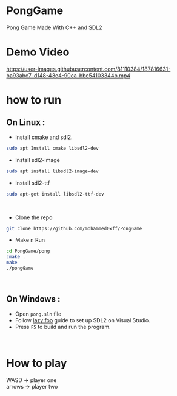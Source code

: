 # PongGame
Pong Game Made With C++ and SDL2
<br/>

# Demo Video
https://user-images.githubusercontent.com/81110384/187816631-ba93abc7-d148-43e4-90ca-bbe54103344b.mp4
<br/>

# how to run

## On Linux :

* Install cmake and sdl2.
```bash
sudo apt Install cmake libsdl2-dev
```

* Install sdl2-image 
```bash 
sudo apt install libsdl2-image-dev
```

* Install sdl2-ttf 
```bash 
sudo apt-get install libsdl2-ttf-dev
```

<br/>

* Clone the repo 
```bash 
git clone https://github.com/mohammed0xff/PongGame
```

* Make n Run
```bash
cd PongGame/pong 
cmake . 
make 
./pongGame
```
<br/>

## On Windows : 

* Open `pong.sln` file
* Follow [lazy foo](https://lazyfoo.net/tutorials/SDL/01_hello_SDL/windows/msvc2019/index.php) guide to set up SDL2 on Visual Studio.
* Press `F5` to build and run the program.

<br/>

# How to play  
  WASD   -> player one 
  <br/>
  arrows -> player two 
